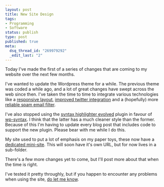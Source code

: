 ```yaml
--- 
layout: post
title: New Site Design
tags: 
- Programming
- Software
status: publish
type: post
published: true
meta: 
  dsq_thread_id: "269979292"
  _edit_last: "2"
---
```

Today I've made the first of a series of changes that are coming to my website over the next few months.

I've wanted to update the Wordpress theme for a while. The previous theme was coded a while ago, and a lot of great changes have swept across the web since then. I've taken the time to time to integrate various technologies like a <a href="http://www.alistapart.com/articles/responsive-web-design/">responsive layout</a>, <a href="http://dev.twitter.com/pages/intents">improved twitter integration</a> and a (hopefully) more <a href="http://www.craig-russell.co.uk/contact/">reliable spam email filter</a>.

I've also stopped using the <a href="http://wordpress.org/extend/plugins/syntaxhighlighter/">syntax highlighter evolved</a> plugin in favour of <a href="http://wordpress.org/extend/plugins/wp-syntax/">wp-syntax</a>. I think that the latter has a much cleaner style than the former. Because of this I'm having to update every blog post that includes code to support the new plugin. Please bear with me while I do this.

My site used to put a lot of emphasis on my paper toys, these now have a <a href="http://craig-russell.co.uk/papertoy/">dedicated mini-site</a>. This will soon have it's own URL, but for now lives in a sub-folder.

There's a few more changes yet to come, but I'll post more about that when the time is right.

I've tested it pretty throughly, but if you happen to encounter any problems when using the site, <a href="http://www.craig-russell.co.uk/contact/">do let me know</a>.
